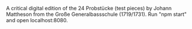 A critical digital edition of the 24 Probstücke (test pieces) by Johann Mattheson from the Große Generalbassschule (1719/1731). Run "npm start" and open localhost:8080.
